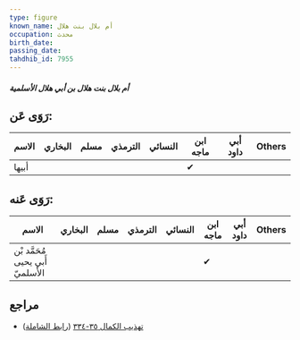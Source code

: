 ```yaml
---
type: figure
known_name: أم بلال بنت هلال
occupation: محدث
birth_date:
passing_date:
tahdhib_id: 7955
---
```

##### أم بلال بنت هلال بن أبي هلال الأسلمية

## رَوَى عَن:
| الاسم | البخاري | مسلم | الترمذي | النسائي | ابن ماجه | أبي داود | Others |
| ----- | ------- | ---- | ------- | ------- | -------- | -------- | ------ |
| أبيها |         |      |         |         | ✔        |          |        |
## رَوَى عَنه:
| الاسم                            | البخاري | مسلم | الترمذي | النسائي | ابن ماجه | أبي داود | Others |
| -------------------------------- | ------- | ---- | ------- | ------- | -------- | -------- | ------ |
| مُحَمَّد بْن أَبي يحيى الأَسلميّ |         |      |         |         | ✔        |          |        |
## مراجع
- [تهذيب الكمال ٣٥-٣٣٤](obsidian://open?vault=Tahdhib-al-Kamal&file=Figures/٧٩٥٥-أم%20بلال%20بنت%20هلال%20بن%20أبي%20هلال%20الأسلمية) ([رابط الشاملة](https://shamela.ws/book/3722/18933))
